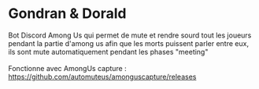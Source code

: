# Gondran & Dorald
Bot Discord Among Us qui permet de mute et rendre sourd tout les joueurs pendant la partie d'among us afin que les morts puissent parler entre eux,
ils sont mute automatiquement pendant les phases "meeting" <br/><br/>
Fonctionne avec AmongUs capture : <br/>
https://github.com/automuteus/amonguscapture/releases
